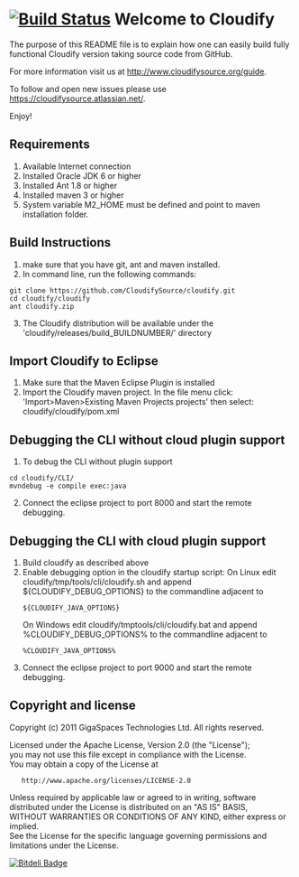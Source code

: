 [![Build Status](https://secure.travis-ci.org/CloudifySource/cloudify.png)](http://travis-ci.org/CloudifySource/cloudify)
Welcome to Cloudify
======================

The purpose of this README file is to explain how one can easily build fully functional Cloudify version taking source code from GitHub.

For more information visit us at http://www.cloudifysource.org/guide.

To follow and open new issues please use https://cloudifysource.atlassian.net/.

Enjoy!



Requirements
-------------
1. Available Internet connection 
2. Installed Oracle JDK 6 or higher
3. Installed Ant 1.8 or higher
4. Installed maven 3 or higher 
5. System variable  M2_HOME must be defined and point to maven installation folder.


Build Instructions
------------------
1. make sure that you have git, ant and maven installed.
2. In command line, run the following commands:    
```
git clone https://github.com/CloudifySource/cloudify.git
cd cloudify/cloudify
ant cloudify.zip
```

3. The Cloudify distribution will be available under the 'cloudify/releases/build_BUILDNUMBER/' directory

Import Cloudify to Eclipse
-----------------
1. Make sure that the Maven Eclipse Plugin is installed
2. Import the Cloudify maven project. In the file menu click:
   'Import>Maven>Existing Maven Projects projects' then select: cloudify/cloudify/pom.xml 


Debugging the CLI without cloud plugin support
-----------------
1. To debug the CLI without plugin support
```
cd cloudify/CLI/
mvndebug -e compile exec:java
```

2. Connect the eclipse project to port 8000 and start the remote debugging.

Debugging the CLI with cloud plugin support
-----------------
1. Build cloudify as described above
2. Enable debugging option in the cloudify startup script:
   On Linux edit cloudify/tmp/tools/cli/cloudify.sh and append ${CLOUDIFY_DEBUG_OPTIONS} to the commandline adjacent to 
   ```
   ${CLOUDIFY_JAVA_OPTIONS}
   ```
   On Windows edit cloudify/tmptools/cli/cloudify.bat and append %CLOUDIFY_DEBUG_OPTIONS% to the commandline adjacent to 
   ```
   %CLOUDIFY_JAVA_OPTIONS%
   ```
3. Connect the eclipse project to port 9000 and start the remote debugging.




Copyright and license
----------------------
Copyright (c) 2011 GigaSpaces Technologies Ltd. All rights reserved.

Licensed under the Apache License, Version 2.0 (the "License");<br/>
you may not use this file except in compliance with the License.<br/>
You may obtain a copy of the License at 

       http://www.apache.org/licenses/LICENSE-2.0
	   
Unless required by applicable law or agreed to in writing, software<br/>
distributed under the License is distributed on an "AS IS" BASIS,<br/>
WITHOUT WARRANTIES OR CONDITIONS OF ANY KIND, either express or implied.<br/>
See the License for the specific language governing permissions and<br/>
limitations under the License.

[![Bitdeli Badge](https://d2weczhvl823v0.cloudfront.net/CloudifySource/cloudify/trend.png)](https://bitdeli.com/free "Bitdeli Badge")



